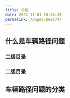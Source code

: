 ```yaml
---
title: 介绍
date: 2022-11-01 16:46:35
permalink: /pages/be2b74/
---
```



## 什么是车辆路径问题

### 二级目录

### 二级目录

## 车辆路径问题的分类


